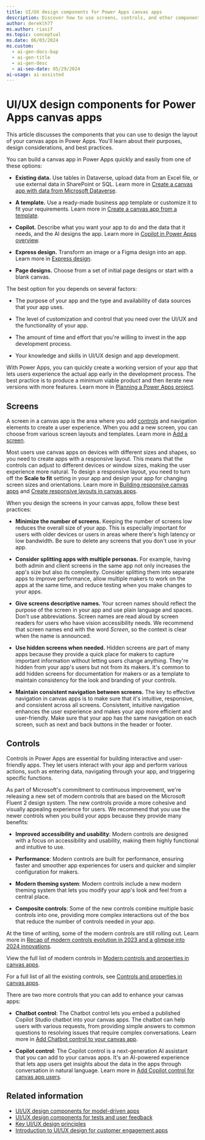 ```yaml
---
title: UI/UX design components for Power Apps canvas apps
description: Discover how to use screens, controls, and other components to create user-friendly and responsive layouts for your Power Apps canvas apps.
author: dereklh77
ms.author: riasif
ms.topic: conceptual
ms.date: 06/03/2024
ms.custom:
  - ai-gen-docs-bap
  - ai-gen-title
  - ai-gen-desc
  - ai-seo-date: 05/29/2024
ai-usage: ai-assisted
---
```


# UI/UX design components for Power Apps canvas apps

This article discusses the components that you can use to design the layout of your canvas apps in Power Apps. You'll learn about their purposes, design considerations, and best practices.

You can build a canvas app in Power Apps quickly and easily from one of these options:

- **Existing data.** Use tables in Dataverse, upload data from an Excel file, or use external data in SharePoint or SQL. Learn more in [Create a canvas app with data from Microsoft Dataverse](/power-apps/maker/canvas-apps/data-platform-create-app).

- **A template.** Use a ready-made business app template or customize it to fit your requirements. Learn more in [Create a canvas app from a template](/power-apps/maker/canvas-apps/get-started-test-drive).

- **Copilot.** Describe what you want your app to do and the data that it needs, and the AI designs the app. Learn more in [Copilot in Power Apps overview](/power-apps/maker/canvas-apps/ai-overview).

- **Express design.** Transform an image or a Figma design into an app. Learn more in [Express design](/power-apps/maker/canvas-apps/express-design).

- **Page designs.** Choose from a set of initial page designs or start with a blank canvas.

The best option for you depends on several factors:

- The purpose of your app and the type and availability of data sources that your app uses.

- The level of customization and control that you need over the UI/UX and the functionality of your app.

- The amount of time and effort that you're willing to invest in the app development process.

- Your knowledge and skills in UI/UX design and app development.

With Power Apps, you can quickly create a working version of your app that lets users experience the actual app early in the development process. The best practice is to produce a minimum viable product and then iterate new versions with more features. Learn more in [Planning a Power Apps project](/power-apps/guidance/planning/introduction).

## Screens

A screen in a canvas app is the area where you add [controls](#controls) and navigation elements to create a user experience. When you add a new screen, you can choose from various screen layouts and templates. Learn more in [Add a screen](/power-apps/maker/canvas-apps/add-screen-context-variables).

Most users use canvas apps on devices with different sizes and shapes, so you need to create apps with a responsive layout. This means that the controls can adjust to different devices or window sizes, making the user experience more natural. To design a responsive layout, you need to turn off the **Scale to fit** setting in your app and design your app for changing screen sizes and orientations. Learn more in [Building responsive canvas apps](/power-apps/maker/canvas-apps/build-responsive-apps) and [Create responsive layouts in canvas apps](/power-apps/maker/canvas-apps/create-responsive-layout).

When you design the screens in your canvas apps, follow these best practices:

- **Minimize the number of screens.** Keeping the number of screens low reduces the overall size of your app. This is especially important for users with older devices or users in areas where there's high latency or low bandwidth. Be sure to delete any screens that you don't use in your app.

- **Consider splitting apps with multiple personas.** For example, having both admin and client screens in the same app not only increases the app's size but also its complexity. Consider splitting them into separate apps to improve performance, allow multiple makers to work on the apps at the same time, and reduce testing when you make changes to your apps.

- **Give screens descriptive names.** Your screen names should reflect the purpose of the screen in your app and use plain language and spaces. Don't use abbreviations. Screen names are read aloud by screen readers for users who have vision accessibility needs. We recommend that screen names end with the word *Screen*, so the context is clear when the name is announced.

- **Use hidden screens when needed.** Hidden screens are part of many apps because they provide a quick place for makers to capture important information without letting users change anything. They're hidden from your app's users but not from its makers. It's common to add hidden screens for documentation for makers or as a template to maintain consistency for the look and branding of your controls.

- **Maintain consistent navigation between screens.** The key to effective navigation in canvas apps is to make sure that it's intuitive, responsive, and consistent across all screens. Consistent, intuitive navigation enhances the user experience and makes your app more efficient and user-friendly. Make sure that your app has the same navigation on each screen, such as next and back buttons in the header or footer.

## Controls

Controls in Power Apps are essential for building interactive and user-friendly apps. They let users interact with your app and perform various actions, such as entering data, navigating through your app, and triggering specific functions.

As part of Microsoft's commitment to continuous improvement, we're releasing a new set of modern controls that are based on the Microsoft Fluent 2 design system. The new controls provide a more cohesive and visually appealing experience for users. We recommend that you use the newer controls when you build your apps because they provide many benefits:

- **Improved accessibility and usability**: Modern controls are designed with a focus on accessibility and usability, making them highly functional and intuitive to use.

- **Performance**: Modern controls are built for performance, ensuring faster and smoother app experiences for users and quicker and simpler configuration for makers.

- **Modern theming system**: Modern controls include a new modern theming system that lets you modify your app's look and feel from a central place.

- **Composite controls**: Some of the new controls combine multiple basic controls into one, providing more complex interactions out of the box that reduce the number of controls needed in your app.

At the time of writing, some of the modern controls are still rolling out. Learn more in [Recap of modern controls evolution in 2023 and a glimpse into 2024 innovations](https://powerapps.microsoft.com/blog/recap-of-modern-controls-evolution-in-2023-and-a-glimpse-into-2024-innovations/).

View the full list of modern controls in [Modern controls and properties in canvas apps](/power-apps/maker/canvas-apps/controls/modern-controls/modern-controls-reference).

For a full list of all the existing controls, see [Controls and properties in canvas apps](/power-apps/maker/canvas-apps/reference-properties).

There are two more controls that you can add to enhance your canvas apps:

- **Chatbot control**: The Chatbot control lets you embed a published Copilot Studio chatbot into your canvas apps. The chatbot can help users with various requests, from providing simple answers to common questions to resolving issues that require complex conversations. Learn more in [Add Chatbot control to your canvas app](/power-apps/maker/canvas-apps/add-ai-chatbot).

- **Copilot control**: The Copilot control is a next-generation AI assistant that you can add to your canvas apps. It's an AI-powered experience that lets app users get insights about the data in the apps through conversation in natural language. Learn more in [Add Copilot control for canvas app users](/power-apps/maker/canvas-apps/add-ai-copilot).

## Related information

- [UI/UX design components for model-driven apps](ui-ux-component-details-model-driven-apps.md)
- [UI/UX design components for tests and user feedback](ui-ux-component-details-testing-feedback.md)
- [Key UI/UX design principles](ui-ux-design-principles.md)
- [Introduction to UI/UX design for customer engagement apps](introduction-customer-engagement-ui-ux-design-guide.md)
